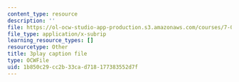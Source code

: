 ```yaml
---
content_type: resource
description: ''
file: https://ol-ocw-studio-app-production.s3.amazonaws.com/courses/7-016-introductory-biology-fall-2018/1b850c29cc2b33cad718177383552d7f_LhbtCTwtdDU.srt
file_type: application/x-subrip
learning_resource_types: []
resourcetype: Other
title: 3play caption file
type: OCWFile
uid: 1b850c29-cc2b-33ca-d718-177383552d7f
---
```

